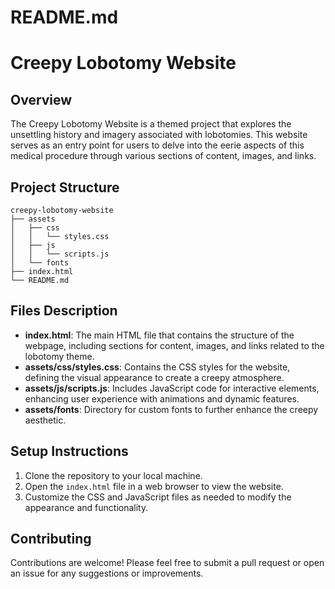 # README.md

# Creepy Lobotomy Website

## Overview
The Creepy Lobotomy Website is a themed project that explores the unsettling history and imagery associated with lobotomies. This website serves as an entry point for users to delve into the eerie aspects of this medical procedure through various sections of content, images, and links.

## Project Structure
```
creepy-lobotomy-website
├── assets
│   ├── css
│   │   └── styles.css
│   ├── js
│   │   └── scripts.js
│   └── fonts
├── index.html
└── README.md
```

## Files Description
- **index.html**: The main HTML file that contains the structure of the webpage, including sections for content, images, and links related to the lobotomy theme.
- **assets/css/styles.css**: Contains the CSS styles for the website, defining the visual appearance to create a creepy atmosphere.
- **assets/js/scripts.js**: Includes JavaScript code for interactive elements, enhancing user experience with animations and dynamic features.
- **assets/fonts**: Directory for custom fonts to further enhance the creepy aesthetic.

## Setup Instructions
1. Clone the repository to your local machine.
2. Open the `index.html` file in a web browser to view the website.
3. Customize the CSS and JavaScript files as needed to modify the appearance and functionality.

## Contributing
Contributions are welcome! Please feel free to submit a pull request or open an issue for any suggestions or improvements.
